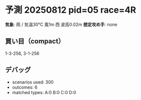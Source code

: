 # 予測 20250812 pid=05 race=4R
**気象**: 雨 / 気温30℃ 風1m 西 波高0.02m
**想定攻め手**: none

## 買い目（compact）
1-3-256, 3-1-256

## デバッグ
- scenarios used: 300
- outcomes: 6
- matched types: A:0 B:0 C:0 D:0